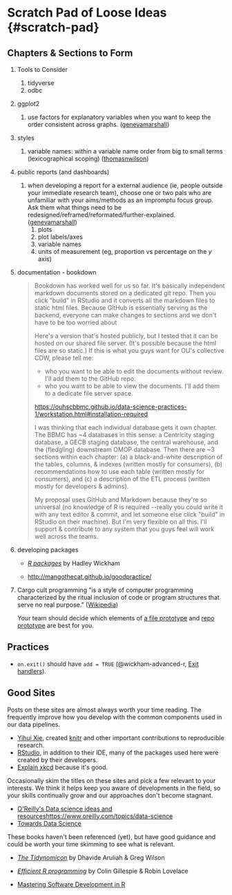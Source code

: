 Scratch Pad of Loose Ideas {#scratch-pad}
====================================

Chapters & Sections to Form
------------------------------------

1. Tools to Consider
    1. tidyverse
    1. odbc

1. ggplot2
    1. use factors for explanatory variables when you want to keep the order consistent across graphs. ([genevamarshall](https://github.com/genevamarshall))

1. styles
    1. variable names: within a variable name order from big to small terms (lexicographical scoping) ([thomasnwilson](https://github.com/thomasnwilson))

1. public reports (and dashboards)
    1. when developing a report for a external audience (ie, people outside your immediate research team), choose one or two pals who are unfamiliar with your aims/methods as an impromptu focus group.  Ask them what things need to be redesigned/reframed/reformated/further-explained. ([genevamarshall](https://github.com/genevamarshall))
        1. plots
        1. plot labels/axes
        1. variable names
        1. units of measurement (eg, proportion vs percentage on the *y* axis)

1. documentation - bookdown

    > Bookdown has worked well for us so far.  It's basically independent markdown documents stored on a dedicated git repo.  Then you click "build" in RStudio and it converts all the markdown files to static html files.  Because GitHub is essentially serving as the backend, everyone can make changes to sections and we don't have to be too worried about
    >
    > Here's a version that's hosted publicly, but I tested that it can be hosted on our shared file server.  (It's possible because the html files are so static.)  If this is what you guys want for OU's collective CDW, please tell me:
    >
    > * who you want to be able to edit the documents without review.  I'll add them to the GitHub repo.
    > * who you want to be able to view the documents.  I'll add them to a dedicate file server space.
    >
    >
    > https://ouhscbbmc.github.io/data-science-practices-1/workstation.html#installation-required
    >
    > I was thinking that each individual database gets it own chapter.  The BBMC has ~4 databases in this sense: a Centricity staging database, a GECB staging database, the central warehouse, and the (fledgling) downstream OMOP database.  Then there are ~3 sections within each chapter: (a) a black-and-white description of the tables, columns, & indexes (written mostly for consumers), (b) recommendations how to use each table (written mostly for consumers), and (c) a description of the ETL process (written mostly for developers & admins).
    >
    > My proposal uses GitHub and Markdown because they're so universal (no knowledge of R is required --really you could write it with any text editor & commit, and let someone else click "build" in RStudio on their machine).  But I'm very flexible on all this.  I'll support & contribute to any system that you guys feel will work well across the teams.

1. developing packages

    * [*R packages*](http://r-pkgs.had.co.nz/) by Hadley Wickham

    * http://mangothecat.github.io/goodpractice/

1. Cargo cult programming "is a style of computer programming characterized by the ritual inclusion of code or program structures that serve no real purpose." ([Wikipedia](https://en.wikipedia.org/wiki/Cargo_cult_programming))

    Your team should decide which elements of [a file prototype](https://ouhscbbmc.github.io/data-science-practices-1/file-prototype.html) and [repo prototype](https://ouhscbbmc.github.io/data-science-practices-1/repo-prototype.html) are best for you.

Practices
------------------------------------

* `on.exit()` should have `add = TRUE` (@wickham-advanced-r, [Exit handlers](https://adv-r.hadley.nz/functions.html#on-exit)).

Good Sites
------------------------------------

Posts on these sites are almost always worth your time reading.  The frequently improve how you develop with the common components used in our data pipelines.

* [Yihui Xie](https://yihui.org/en/), created [knitr](https://yihui.org/knitr/) and other important contributions to reproducible research.
* [RStudio](https://blog.rstudio.com/), in addition to their IDE, many of the packages used here were created by their developers.
* [Explain xkcd](www.explainxkcd.com) because it's good.

Occasionally skim the titles on these sites and pick a few relevant to your interests.  We think it helps keep you aware of developments in the field, so your skills continually grow and our approaches don't become stagnant.

* [O'Reilly's Data science ideas and resources]()https://www.oreilly.com/topics/data-science
* [Towards Data Science](https://towardsdatascience.com/)

These books haven't been referenced (yet), but have good guidance and could be worth your time skimming to see what is relevant.

* [*The Tidynomicon*](http://tidynomicon.tech/) by Dhavide Aruliah & Greg Wilson

* [*Efficient R programming*](https://bookdown.org/csgillespie/efficientR/) by Colin Gillespie & Robin Lovelace

* [Mastering Software Development in R](https://bookdown.org/rdpeng/RProgDA/)
